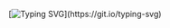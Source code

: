 [![Typing SVG](https://readme-typing-svg.demolab.com?font=Fira+Code&pause=1000&color=F72C2E&background=7EDEFF00&width=435&lines=Hello+there%2C+hope+you+get+learning+from+this+repos%F0%9F%91%8D;Like+my+Repository+and+feel+free+to+contact+me.)](https://git.io/typing-svg)
